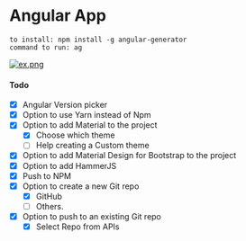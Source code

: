 # Angular App

```
to install: npm install -g angular-generator
command to run: ag
```

[![ex.png](https://i.postimg.cc/xdPgr6nR/ex.png)](https://postimg.cc/Mcv1VbcM)

#### Todo

- [x] Angular Version picker
- [x] Option to use Yarn instead of Npm
- [x] Option to add Material to the project
  - [x] Choose which theme
  - [ ] Help creating a Custom theme
- [x] Option to add Material Design for Bootstrap to the project
- [x] Option to add HammerJS
- [x] Push to NPM
- [x] Option to create a new Git repo
  - [x] GitHub
  - [ ] Others.
- [x] Option to push to an existing Git repo
  - [x] Select Repo from APIs
